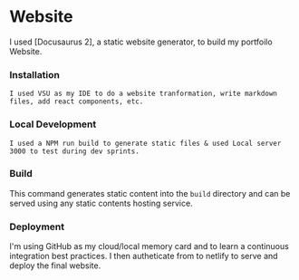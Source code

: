 # Website

I used [Docusaurus 2], a static website generator, to build my portfoilo Website. 

### Installation

```
I used VSU as my IDE to do a website tranformation, write markdown files, add react components, etc.  
```

### Local Development

```
I used a NPM run build to generate static files & used Local server 3000 to test during dev sprints. 
```

### Build

This command generates static content into the `build` directory and can be served using any static contents hosting service.

### Deployment

I'm using GitHub as my cloud/local memory card and to learn a continuous integration best practices. I then autheticate from to netlify to serve and deploy the final website.
